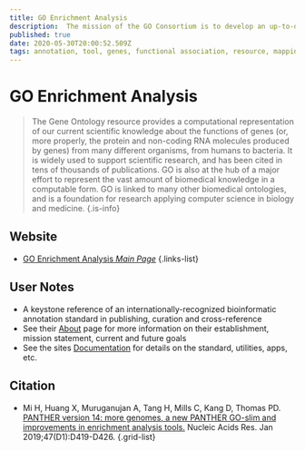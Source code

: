 ```yaml
---
title: GO Enrichment Analysis
description:  The mission of the GO Consortium is to develop an up-to-date, comprehensive, computational model of biological systems, from the molecular level to larger pathways, cellular and organism-level systems.
published: true
date: 2020-05-30T20:00:52.509Z
tags: annotation, tool, genes, functional association, resource, mapping, curation, curated, enrichment, ontology
---
```


# GO Enrichment Analysis

> The Gene Ontology resource provides a computational representation of our current scientific knowledge about the functions of genes (or, more properly, the protein and non-coding RNA molecules produced by genes) from many different organisms, from humans to bacteria. It is widely used to support scientific research, and has been cited in tens of thousands of publications. 
&NewLine;
GO is also at the hub of a major effort to represent the vast amount of biomedical knowledge in a computable form. GO is linked to many other biomedical ontologies, and is a foundation for research applying computer science in biology and medicine.
{.is-info}



## Website

- [GO Enrichment Analysis *Main Page*](http://geneontology.org)
{.links-list}

## User Notes
- A keystone reference of an internationally-recognized bioinformatic annotation standard in publishing, curation and cross-reference
- See their [About](http://geneontology.org/docs/introduction-to-go-resource/) page for more information on their establishment, mission statement, current and future goals
- See the sites [Documentation](http://geneontology.org/docs/go-enrichment-analysis/) for details on the standard, utilities, apps, etc.

## Citation

- Mi H, Huang X, Muruganujan A, Tang H, Mills C, Kang D, Thomas PD. [PANTHER version 14: more genomes, a new PANTHER GO-slim and improvements in enrichment analysis tools.](https://academic.oup.com/nar/article/47/D1/D419/5165346) Nucleic Acids Res. Jan 2019;47(D1):D419-D426.
{.grid-list}